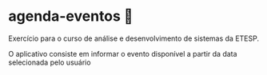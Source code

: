 # agenda-eventos 📑
 
Exercício para o curso de análise e desenvolvimento de sistemas da ETESP.

O aplicativo consiste em informar o evento disponível a partir da data selecionada pelo usuário
